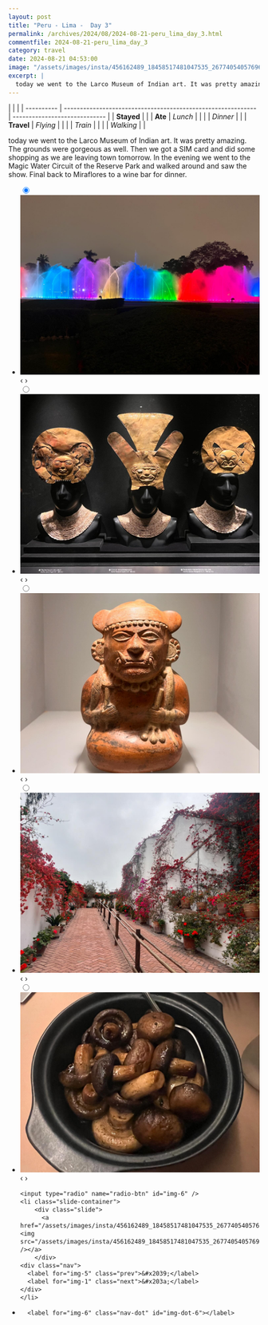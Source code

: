 ```yaml
---
layout: post
title: "Peru - Lima -  Day 3"
permalink: /archives/2024/08/2024-08-21-peru_lima_day_3.html
commentfile: 2024-08-21-peru_lima_day_3
category: travel
date: 2024-08-21 04:53:00
image: "/assets/images/insta/456162489_18458517481047535_267740540576961840_n_17916818285969097.jpg"
excerpt: |
  today we went to the Larco Museum of Indian art. It was pretty amazing. The grounds were gorgeous as well. Then we got a SIM card and did some shopping as we are leaving town tomorrow. In the evening we went to the Magic Water Circuit of the Reserve Park and walked around and saw the show. Final back to Miraflores to a wine bar for dinner.
---
```


|            |                                                              |
| ---------- | ------------------------------------------------------------ | ----------------------------- |
| **Stayed** |  |
| **Ate**    | _Lunch_                                                      |          |
|            | _Dinner_                                                     |          |
| **Travel** | _Flying_                                                     |          |
|            | _Train_                                                      |          |
|            | _Walking_                                                    |          |


today we went to the Larco Museum of Indian art. It was pretty amazing. The grounds were gorgeous as well. Then we got a SIM card and did some shopping as we are leaving town tomorrow. In the evening we went to the Magic Water Circuit of the Reserve Park and walked around and saw the show. Final back to Miraflores to a wine bar for dinner.


<ul class="slides">
    <input type="radio" name="radio-btn" id="img-1" checked="checked" />
    <li class="slide-container">
        <div class="slide">
          <a href="/assets/images/insta/456281664_18458517490047535_8569582443587018319_n_18060509827642679.jpg"><img src="/assets/images/insta/456281664_18458517490047535_8569582443587018319_n_18060509827642679.jpg" /></a>
        </div>
    <div class="nav">
      <label for="img-6" class="prev">&#x2039;</label>
      <label for="img-2" class="next">&#x203a;</label>
    </div>
    </li>
        <input type="radio" name="radio-btn" id="img-2"  />
    <li class="slide-container">
        <div class="slide">
          <a href="/assets/images/insta/456295681_18458517499047535_4898353450404825358_n_17944101389752870.jpg"><img src="/assets/images/insta/456295681_18458517499047535_4898353450404825358_n_17944101389752870.jpg" /></a>
        </div>
    <div class="nav">
      <label for="img-1" class="prev">&#x2039;</label>
      <label for="img-3" class="next">&#x203a;</label>
    </div>
    </li>
        <input type="radio" name="radio-btn" id="img-3"  />
    <li class="slide-container">
        <div class="slide">
          <a href="/assets/images/insta/456304040_18458517511047535_8375495246980126132_n_18006024755386593.jpg"><img src="/assets/images/insta/456304040_18458517511047535_8375495246980126132_n_18006024755386593.jpg" /></a>
        </div>
    <div class="nav">
      <label for="img-2" class="prev">&#x2039;</label>
      <label for="img-4" class="next">&#x203a;</label>
    </div>
    </li>
        <input type="radio" name="radio-btn" id="img-4"  />
    <li class="slide-container">
        <div class="slide">
          <a href="/assets/images/insta/456553593_18458517529047535_4300964530140408991_n_17982850349711208.jpg"><img src="/assets/images/insta/456553593_18458517529047535_4300964530140408991_n_17982850349711208.jpg" /></a>
        </div>
    <div class="nav">
      <label for="img-3" class="prev">&#x2039;</label>
      <label for="img-5" class="next">&#x203a;</label>
    </div>
    </li>
        <input type="radio" name="radio-btn" id="img-5"  />
    <li class="slide-container">
        <div class="slide">
          <a href="/assets/images/insta/456452709_18458517538047535_6490442650244181307_n_18310712206080883.jpg"><img src="/assets/images/insta/456452709_18458517538047535_6490442650244181307_n_18310712206080883.jpg" /></a>
        </div>
    <div class="nav">
      <label for="img-4" class="prev">&#x2039;</label>
      <label for="img-6" class="next">&#x203a;</label>
    </div>
    </li>
    
    <input type="radio" name="radio-btn" id="img-6" />
    <li class="slide-container">
        <div class="slide">
          <a href="/assets/images/insta/456162489_18458517481047535_267740540576961840_n_17916818285969097.jpg"><img src="/assets/images/insta/456162489_18458517481047535_267740540576961840_n_17916818285969097.jpg" /></a>
        </div>
    <div class="nav">
      <label for="img-5" class="prev">&#x2039;</label>
      <label for="img-1" class="next">&#x203a;</label>
    </div>
    </li>
			
<li class="nav-dots">
      <label for="img-1" class="nav-dot" id="img-dot-1"></label>
      <label for="img-2" class="nav-dot" id="img-dot-2"></label>
      <label for="img-3" class="nav-dot" id="img-dot-3"></label>
      <label for="img-4" class="nav-dot" id="img-dot-4"></label>
      <label for="img-5" class="nav-dot" id="img-dot-5"></label>

      <label for="img-6" class="nav-dot" id="img-dot-6"></label>

</li>
</ul>        
             

		